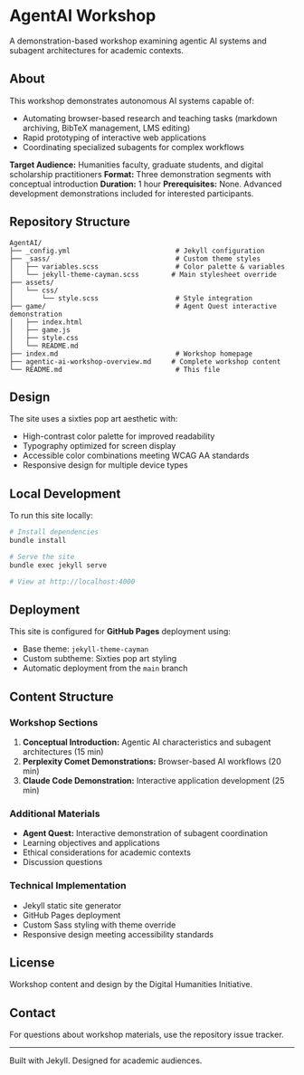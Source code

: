 # AgentAI Workshop

A demonstration-based workshop examining agentic AI systems and subagent architectures for academic contexts.

## About

This workshop demonstrates autonomous AI systems capable of:
- Automating browser-based research and teaching tasks (markdown archiving, BibTeX management, LMS editing)
- Rapid prototyping of interactive web applications
- Coordinating specialized subagents for complex workflows

**Target Audience:** Humanities faculty, graduate students, and digital scholarship practitioners
**Format:** Three demonstration segments with conceptual introduction
**Duration:** 1 hour
**Prerequisites:** None. Advanced development demonstrations included for interested participants.

## Repository Structure

```
AgentAI/
├── _config.yml                          # Jekyll configuration
├── _sass/                               # Custom theme styles
│   ├── variables.scss                   # Color palette & variables
│   └── jekyll-theme-cayman.scss        # Main stylesheet override
├── assets/
│   └── css/
│       └── style.scss                   # Style integration
├── game/                                # Agent Quest interactive demonstration
│   ├── index.html
│   ├── game.js
│   ├── style.css
│   └── README.md
├── index.md                             # Workshop homepage
├── agentic-ai-workshop-overview.md     # Complete workshop content
└── README.md                            # This file
```

## Design

The site uses a sixties pop art aesthetic with:

- High-contrast color palette for improved readability
- Typography optimized for screen display
- Accessible color combinations meeting WCAG AA standards
- Responsive design for multiple device types

## Local Development

To run this site locally:

```bash
# Install dependencies
bundle install

# Serve the site
bundle exec jekyll serve

# View at http://localhost:4000
```

## Deployment

This site is configured for **GitHub Pages** deployment using:
- Base theme: `jekyll-theme-cayman`
- Custom subtheme: Sixties pop art styling
- Automatic deployment from the `main` branch

## Content Structure

### Workshop Sections
1. **Conceptual Introduction:** Agentic AI characteristics and subagent architectures (15 min)
2. **Perplexity Comet Demonstrations:** Browser-based AI workflows (20 min)
3. **Claude Code Demonstration:** Interactive application development (25 min)

### Additional Materials
- **Agent Quest:** Interactive demonstration of subagent coordination
- Learning objectives and applications
- Ethical considerations for academic contexts
- Discussion questions

### Technical Implementation
- Jekyll static site generator
- GitHub Pages deployment
- Custom Sass styling with theme override
- Responsive design meeting accessibility standards

## License

Workshop content and design by the Digital Humanities Initiative.

## Contact

For questions about workshop materials, use the repository issue tracker.

---

Built with Jekyll. Designed for academic audiences.
